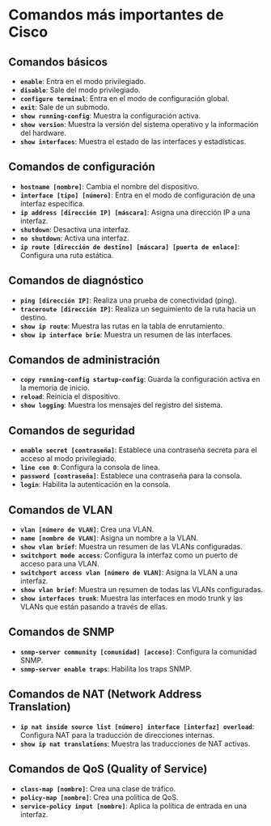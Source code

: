 # Comandos más importantes de Cisco

## Comandos básicos

- **`enable`**: Entra en el modo privilegiado.
- **`disable`**: Sale del modo privilegiado.
- **`configure terminal`**: Entra en el modo de configuración global.
- **`exit`**: Sale de un submodo.
- **`show running-config`**: Muestra la configuración activa.
- **`show version`**: Muestra la versión del sistema operativo y la información del hardware.
- **`show interfaces`**: Muestra el estado de las interfaces y estadísticas.

## Comandos de configuración

- **`hostname [nombre]`**: Cambia el nombre del dispositivo.
- **`interface [tipo] [número]`**: Entra en el modo de configuración de una interfaz específica.
- **`ip address [dirección IP] [máscara]`**: Asigna una dirección IP a una interfaz.
- **`shutdown`**: Desactiva una interfaz.
- **`no shutdown`**: Activa una interfaz.
- **`ip route [dirección de destino] [máscara] [puerta de enlace]`**: Configura una ruta estática.

## Comandos de diagnóstico

- **`ping [dirección IP]`**: Realiza una prueba de conectividad (ping).
- **`traceroute [dirección IP]`**: Realiza un seguimiento de la ruta hacia un destino.
- **`show ip route`**: Muestra las rutas en la tabla de enrutamiento.
- **`show ip interface brie`**: Muestra un resumen de las interfaces.

## Comandos de administración

- **`copy running-config startup-config`**: Guarda la configuración activa en la memoria de inicio.
- **`reload`**: Reinicia el dispositivo.
- **`show logging`**: Muestra los mensajes del registro del sistema.

## Comandos de seguridad

- **`enable secret [contraseña]`**: Establece una contraseña secreta para el acceso al modo privilegiado.
- **`line con 0`**: Configura la consola de línea.
- **`password [contraseña]`**: Establece una contraseña para la consola.
- **`login`**: Habilita la autenticación en la consola.

## Comandos de VLAN

- **`vlan [número de VLAN]`**: Crea una VLAN.
- **`name [nombre de VLAN]`**: Asigna un nombre a la VLAN.
- **`show vlan brief`**: Muestra un resumen de las VLANs configuradas.
- **`switchport mode access`**: Configura la interfaz como un puerto de acceso para una VLAN.
- **`switchport access vlan [número de VLAN]`**: Asigna la VLAN a una interfaz.
- **`show vlan brief`**: Muestra un resumen de todas las VLANs configuradas.
- **`show interfaces trunk`**: Muestra las interfaces en modo trunk y las VLANs que están pasando a través de ellas.

## Comandos de SNMP

- **`snmp-server community [comunidad] [acceso]`**: Configura la comunidad SNMP.
- **`snmp-server enable traps`**: Habilita los traps SNMP.

## Comandos de NAT (Network Address Translation)

- **`ip nat inside source list [número] interface [interfaz] overload`**: Configura NAT para la traducción de direcciones internas.
- **`show ip nat translations`**: Muestra las traducciones de NAT activas.

## Comandos de QoS (Quality of Service)

- **`class-map [nombre]`**: Crea una clase de tráfico.
- **`policy-map [nombre]`**: Crea una política de QoS.
- **`service-policy input [nombre]`**: Aplica la política de entrada en una interfaz.
